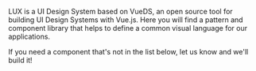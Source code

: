 <div class="introduction">
	<p>LUX is a UI Design System based on VueDS, an open source tool for building UI Design Systems with Vue.js. Here you will find a pattern and component library that helps to define a common visual language for our applications.</p>
</div>
If you need a component that's not in the list below, let us know and we'll build it!
